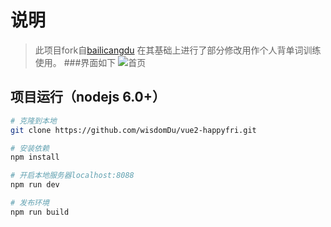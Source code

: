 # 说明
> 此项目fork自[bailicangdu]("https://github.com/bailicangdu/vue2-happyfri")
>在其基础上进行了部分修改用作个人背单词训练使用。
###界面如下
![首页]("/src/screenshot/1.png")

## 项目运行（nodejs 6.0+）
``` bash
# 克隆到本地
git clone https://github.com/wisdomDu/vue2-happyfri.git

# 安装依赖
npm install

# 开启本地服务器localhost:8088
npm run dev

# 发布环境
npm run build
```
